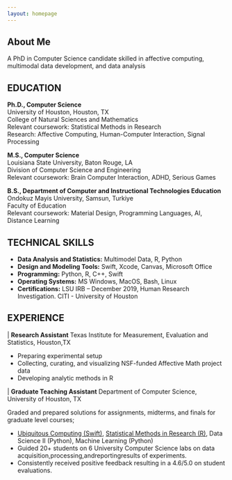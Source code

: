 ```yaml
---
layout: homepage
---
```


## About Me

A PhD in Computer Science candidate skilled in affective computing, multimodal data development, and data analysis


## EDUCATION

**Ph.D., Computer Science** \
University of Houston, Houston, TX \
College of Natural Sciences and Mathematics \
Relevant coursework: Statistical Methods in Research \
Research: Affective Computing, Human-Computer Interaction, Signal Processing 

**M.S., Computer Science** \
Louisiana State University, Baton Rouge, LA \
Division of Computer Science and Engineering \
Relevant coursework: Brain Computer Interaction, ADHD, Serious Games 


**B.S., Department of Computer and Instructional Technologies Education** \
Ondokuz Mayis University, Samsun, Turkiye \
Faculty of Education \
Relevant coursework: Material Design, Programming Languages, AI, Distance Learning 

## TECHNICAL SKILLS

- **Data Analysis and Statistics:** Multimodel Data, R, Python
- **Design and Modeling Tools:** Swift, Xcode, Canvas, Microsoft Office
- **Programming:** Python, R, C++, Swift
- **Operating Systems:** MS Windows, MacOS, Bash, Linux
- **Certifications:** LSU IRB – December 2019, Human Research Investigation. CITI - University of Houston

## EXPERIENCE

| **Research Assistant** Texas Institute for Measurement, Evaluation and Statistics, Houston,TX

- Preparing experimental setup
- Collecting, curating, and visualizing NSF-funded Affective Math project data 
- Developing analytic methods in R

| **Graduate Teaching Assistant** Department of Computer Science, University of Houston, TX

Graded and prepared solutions for assignments, midterms, and finals for graduate level courses; 
- [Ubiquitous Computing (Swift)](https://cpl.uh.edu/index.php/courses/28-ubiquitous-computing/251-fall-2020), [Statistical Methods in Research (R)](https://cpl.uh.edu/index.php/courses/29-statistical-methods-in-research/253-spring-2023),
Data Science II (Python), Machine Learning (Python)
- Guided 20+ students on 6 University Computer Science labs on data acquisition,processing,andreportingresults of experiments.
- Consistently received positive feedback resulting in a 4.6/5.0 on student evaluations. 


<!-- {% include_relative _includes/publications.md %} -->

<!--  {% include_relative _includes/services.md %} -->
